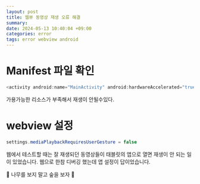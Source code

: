 ```yaml
---
layout: post
title: 웹뷰 동영상 재생 오류 해결
summary: 
date: 2024-05-13 10:40:04 +09:00
categories: error
tags: error webview android
---
```


# Manifest 파일 확인
```java
<activity android:name="MainActivity" android:hardwareAccelerated="true">
```
가용가능한 리소스가 부족해서 재생이 안될수있다.

# webview 설정
```java
settings.mediaPlaybackRequiresUserGesture = false
```

웹에서 테스트할 때는 잘 재생되던 동영상들이 태블릿의 앱으로 열면 재생이 안 되는 일이 있었습니다. 웹으로 한참 디버깅 했는데 앱 설정이 답이었습니다.

<span class="h-yellow">🌳 나무를 보지 말고 숲을 보자 🌳</span>